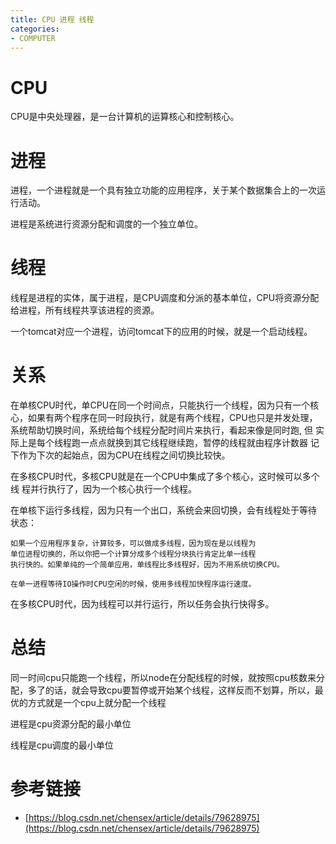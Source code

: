 ```yaml
---
title: CPU 进程 线程
categories: 
- COMPUTER
---
```


# CPU
CPU是中央处理器，是一台计算机的运算核心和控制核心。
# 进程

进程，一个进程就是一个具有独立功能的应用程序，关于某个数据集合上的一次运行活动。

进程是系统进行资源分配和调度的一个独立单位。

# 线程

线程是进程的实体，属于进程，是CPU调度和分派的基本单位，CPU将资源分配给进程，所有线程共享该进程的资源。

一个tomcat对应一个进程，访问tomcat下的应用的时候，就是一个启动线程。

# 关系

在单核CPU时代，单CPU在同一个时间点，只能执行一个线程，因为只有一个核
心，如果有两个程序在同一时段执行，就是有两个线程，CPU也只是并发处理，
系统帮助切换时间，系统给每个线程分配时间片来执行，看起来像是同时跑, 但
实际上是每个线程跑一点点就换到其它线程继续跑，暂停的线程就由程序计数器
记下作为下次的起始点，因为CPU在线程之间切换比较快。

在多核CPU时代，多核CPU就是在一个CPU中集成了多个核心，这时候可以多个线
程并行执行了，因为一个核心执行一个线程。

在单核下运行多线程，因为只有一个出口，系统会来回切换，会有线程处于等待
状态：

    如果一个应用程序复杂，计算较多，可以做成多线程，因为现在是以线程为
    单位进程切换的，所以你把一个计算分成多个线程分块执行肯定比单一线程
    执行快的。如果单纯的一个简单应用，单线程比多线程好，因为不用系统切换CPU。

    在单一进程等待IO操作时CPU空闲的时候，使用多线程加快程序运行速度。

在多核CPU时代，因为线程可以并行运行，所以任务会执行快得多。


# 总结

同一时间cpu只能跑一个线程，所以node在分配线程的时候，就按照cpu核数来分配，多了的话，就会导致cpu要暂停或开始某个线程，这样反而不划算，所以，最优的方式就是一个cpu上就分配一个线程


进程是cpu资源分配的最小单位

线程是cpu调度的最小单位


# 参考链接
- [https://blog.csdn.net/chensex/article/details/79628975](https://blog.csdn.net/chensex/article/details/79628975)


